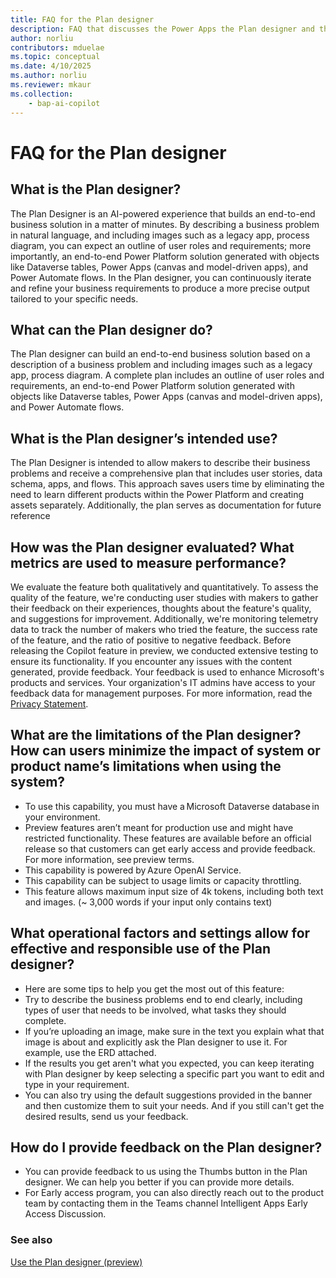 ```yaml
---
title: FAQ for the Plan designer
description: FAQ that discusses the Power Apps the Plan designer and the key considerations for making use of this technology responsibly.
author: norliu
contributors: mduelae 
ms.topic: conceptual
ms.date: 4/10/2025
ms.author: norliu
ms.reviewer: mkaur
ms.collection: 
    - bap-ai-copilot
---
```


# FAQ for the Plan designer

## What is the Plan designer?

The Plan Designer is an AI-powered experience that builds an end-to-end business solution in a matter of minutes. By describing a business problem in natural language, and including images such as a legacy app, process diagram, you can expect an outline of user roles and requirements; more importantly, an end-to-end Power Platform solution generated with objects like Dataverse tables, Power Apps (canvas and model-driven apps), and Power Automate flows. In the Plan designer, you can continuously iterate and refine your business requirements to produce a more precise output tailored to your specific needs.

## What can the Plan designer do?

The Plan designer can build an end-to-end business solution based on a description of a business problem and including images such as a legacy app, process diagram. A complete plan includes an outline of user roles and requirements, an end-to-end Power Platform solution generated with objects like Dataverse tables, Power Apps (canvas and model-driven apps), and Power Automate flows.

## What is the Plan designer’s intended use?

The Plan Designer is intended to allow makers to describe their business problems and receive a comprehensive plan that includes user stories, data schema, apps, and flows. This approach saves users time by eliminating the need to learn different products within the Power Platform and creating assets separately. Additionally, the plan serves as documentation for future reference

## How was the Plan designer evaluated? What metrics are used to measure performance?

We evaluate the feature both qualitatively and quantitatively. To assess the quality of the feature, we're conducting user studies with makers to gather their feedback on their experiences, thoughts about the feature's quality, and suggestions for improvement. Additionally, we're monitoring telemetry data to track the number of makers who tried the feature, the success rate of the feature, and the ratio of positive to negative feedback. Before releasing the Copilot feature in preview, we conducted extensive testing to ensure its functionality. If you encounter any issues with the content generated, provide feedback. Your feedback is used to enhance Microsoft's products and services. Your organization's IT admins have access to your feedback data for management purposes. For more information, read the [Privacy Statement](https://go.microsoft.com/fwlink/?linkid=2182930%22%20%5Ct%20%22_blank).

## What are the limitations of the Plan designer? How can users minimize the impact of system or product name’s limitations when using the system?

- To use this capability, you must have a Microsoft Dataverse database in your environment.
- Preview features aren’t meant for production use and might have restricted functionality. These features are available before an official release so that customers can get early access and provide feedback. For more information, see preview terms.
- This capability is powered by Azure OpenAI Service.
- This capability can be subject to usage limits or capacity throttling.
- This feature allows maximum input size of 4k tokens, including both text and images. (~ 3,000 words if your input only contains text)

## What operational factors and settings allow for effective and responsible use of the Plan designer?

- Here are some tips to help you get the most out of this feature:
- Try to describe the business problems end to end clearly, including types of user that needs to be involved, what tasks they should complete.
- If you’re uploading an image, make sure in the text you explain what that image is about and explicitly ask the Plan designer to use it. For example, use the ERD attached.
- If the results you get aren't what you expected, you can keep iterating with Plan designer by keep selecting a specific part you want to edit and type in your requirement.
- You can also try using the default suggestions provided in the banner and then customize them to suit your needs. And if you still can't get the desired results, send us your feedback.

## How do I provide feedback on the Plan designer?

- You can provide feedback to us using the Thumbs button in the Plan designer. We can help you better if you can provide more details.
- For Early access program, you can also directly reach out to the product team by contacting them in the Teams channel Intelligent Apps Early Access Discussion.

### See also 
[Use the Plan designer (preview)](../plan-designer/plan-designer.md)

